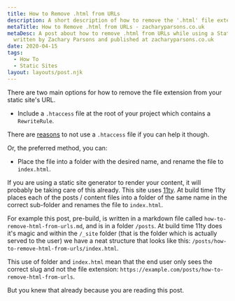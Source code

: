 ```yaml
---
title: How to Remove .html from URLs
description: A short description of how to remove the '.html' file extension from URLs
metaTitle: How to Remove .html from URLs - zacharyparsons.co.uk
metaDesc: A post about how to remove .html from URLs while using a Static Site Generator -
  written by Zachary Parsons and published at zacharyparsons.co.uk
date: 2020-04-15
tags:
  - How To
  - Static Sites
layout: layouts/post.njk
---
```


There are two main options for how to remove the file extension from your static site's URL.

* Include a `.htaccess` file at the root of your project which contains a `RewriteRule`.

There are [reasons](https://www.danielmorell.com/guides/htaccess-seo/basics/dont-use-htaccess-unless-you-must) to not use a `.htaccess` file if you can help it though.

Or, the preferred method, you can:

* Place the file into a folder with the desired name, and rename the file to `index.html`.

If you are using a static site generator to render your content, it will probably be taking care of this already. This site uses [11ty](https://11ty.dev). At build time 11ty places each of the posts / content files into a folder of the same name in the correct sub-folder and renames the file to `index.html`.

For example this post, pre-build, is written in a markdown file called `how-to-remove-html-from-urls.md`, and is in a folder `/posts`. At build time 11ty does it's magic and within the `/_site` folder (that is the folder which is actually served to the user) we have a neat structure that looks like this: `/posts/how-to-remove-html-from-urls/index.html`.

This use of folder and `index.html` mean that the end user only sees the correct slug and not the file extension: `https://example.com/posts/how-to-remove-html-from-urls`.

But you knew that already because you are reading this post.